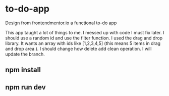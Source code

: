 # to-do-app
Design from frontendmentor.io a functional to-do app

This app taught a lot of things to me. I messed up with code I must fix later. I should use a random id and use the filter function. I used the drag and drop library. It 
wants an array with ids like [1,2,3,4,5] (this means 5 items in drag and drop area.). I should change how delete add clean operation. I will update the branch.

## npm install
## npm run dev
